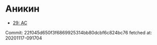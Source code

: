 # Аникин
- [29: AC](29.md)

Commit: 22f045d650f3f6869925314bb80dcbf6c824bc76
 fetched at: 20201117-091704
